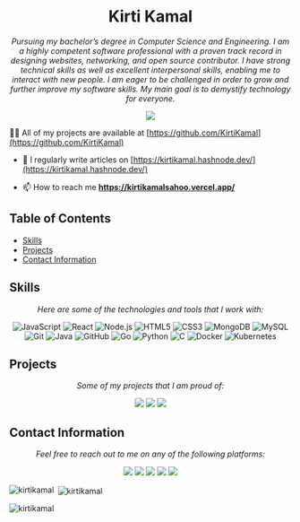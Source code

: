 <p align="center">

<h1 align="center">Kirti Kamal</h1>

<p align="center">
  <em>Pursuing my bachelor’s degree in Computer Science and Engineering. I am a highly competent software professional with a proven track record in designing websites, networking, and open source contributor. I have strong technical skills as well as excellent interpersonal skills, enabling me to interact with new people. I am eager to be challenged in order to grow and further improve my software skills. My main goal is to demystify technology for everyone.</em>
</p>

<p align="center">
  <a href="https://kirtikamal.tech/" target="_blank"><img src="https://img.shields.io/badge/View%20My%20Profile-9cf?style=for-the-badge"></a>
</p>

👨‍💻 All of my projects are available at [https://github.com/KirtiKamal](https://github.com/KirtiKamal)

- 📝 I regularly write articles on [https://kirtikamal.hashnode.dev/](https://kirtikamal.hashnode.dev/)

- 📫 How to reach me **https://kirtikamalsahoo.vercel.app/**
## Table of Contents

- [Skills](#skills)
- [Projects](#projects)
- [Contact Information](#contact-information)

## Skills

<p align="center">
  <em>Here are some of the technologies and tools that I work with:</em>
</p>

<p align="center">
  <img src="https://img.shields.io/badge/JavaScript-F7DF1E?style=for-the-badge&logo=javascript&logoColor=black" alt="JavaScript">
  <img src="https://img.shields.io/badge/React-61DAFB?style=for-the-badge&logo=react&logoColor=black" alt="React">
  <img src="https://img.shields.io/badge/Node.js-43853D?style=for-the-badge&logo=node.js&logoColor=white" alt="Node.js">
  <img src="https://img.shields.io/badge/HTML5-E34F26?style=for-the-badge&logo=html5&logoColor=white" alt="HTML5">
  <img src="https://img.shields.io/badge/CSS3-1572B6?style=for-the-badge&logo=css3&logoColor=white" alt="CSS3">
  <img src="https://img.shields.io/badge/MongoDB-4EA94B?style=for-the-badge&logo=mongodb&logoColor=white" alt="MongoDB">
  <img src="https://img.shields.io/badge/MySQL-00000F?style=for-the-badge&logo=mysql&logoColor=white" alt="MySQL">
  <img src="https://img.shields.io/badge/Git-F05032?style=for-the-badge&logo=git&logoColor=white" alt="Git">
  <!-- give same aboove as  java -->
    <img src="https://img.shields.io/badge/Java-007396?style=for-the-badge&logo=java&logoColor=white" alt="Java">
    <!-- give same aboove as  github -->
    <img src="https://img.shields.io/badge/GitHub-100000?style=for-the-badge&logo=github&logoColor=white" alt="GitHub">
    <!-- give same aboove as  golang -->
    <img src="https://img.shields.io/badge/Go-00ADD8?style=for-the-badge&logo=go&logoColor=white" alt="Go">
    <!-- give same aboove as  python -->
    <img src="https://img.shields.io/badge/Python-3776AB?style=for-the-badge&logo=python&logoColor=white" alt="Python">
    <!-- give same aboove as  c -->
    <img src="https://img.shields.io/badge/C-00599C?style=for-the-badge&logo=c&logoColor=white" alt="C">
    <!-- give same aboove as  docker-->
    <img src="https://img.shields.io/badge/Docker-2CA5E0?style=for-the-badge&logo=docker&logoColor=white" alt="Docker">
    <!-- give same aboove as  kubernetes -->
    <img src="https://img.shields.io/badge/Kubernetes-326CE5?style=for-the-badge&logo=kubernetes&logoColor=white" alt="Kubernetes">

</p>

## Projects
<!-- fetch my projects from my github repo and display them here git hub link https://github.com/KirtiKamal -->


<p align="center">
  <em>Some of my projects that I am proud of:</em>
</p>

<p align="center">
  <a href="https://github.com/KirtiKamal/Weather-App " target="_blank"><img src="https://img.shields.io/badge/Project%201-9cf?style=for-the-badge"></a>
    <a href="https://github.com/KirtiKamal/DiceGame " target="_blank"><img src="https://img.shields.io/badge/Project%202-9cf?style=for-the-badge"></a>
    <a href="https://github.com/KirtiKamal/ACM-StudentChapter " target="_blank"><img src="https://img.shields.io/badge/Project%203-9cf?style=for-the-badge"></a>
    <!-- <a href=" " target="_blank"><img src="https://img.shields.io/badge/Project%204-9cf?style=for-the-badge"></a>
    <a href=" " target="_blank"><img src="https://img.shields.io/badge/Project%205-9cf?style=for-the-badge"></a> -->

</p>


## Contact Information

<p align="center">
  <em>Feel free to reach out to me on any of the following platforms:</em>
</p>

<p align="center">
  <a href="https://github.com/KirtiKamal" target="_blank"><img src="https://img.shields.io/badge/GitHub-100000?style=for-the-badge&logo=github&logoColor=white"></a>
  <a href="https://www.linkedin.com/in/kirtikamal/" target="_blank"><img src="https://img.shields.io/badge/LinkedIn-0077B5?style=for-the-badge&logo=linkedin&logoColor=white"></a>
  <a href="https://twitter.com/KirtiKamal12" target="_blank"><img src="https://img.shields.io/badge/Twitter-1DA1F2?style=for-the-badge&logo=twitter&logoColor=white"></a>
    <a href="https://kirtikamal.hashnode.dev/" target="_blank"><img src="https://img.shields.io/badge/Hashnode-2962FF?style=for-the-badge&logo=hashnode&logoColor=white"></a>
    <a href="https://stackoverflow.com/users/19119239/kirti-kamal" target="_blank"><img src="https://img.shields.io/badge/StackOverflow-FE7A16?style=for-the-badge&logo=stackoverflow&logoColor=white"></a>

</p>

<p><img align="left" src="https://github-readme-stats.vercel.app/api/top-langs?username=kirtikamal&show_icons=true&locale=en&layout=compact" alt="kirtikamal" /></p>

<p>&nbsp;<img align="center" src="https://github-readme-stats.vercel.app/api?username=kirtikamal&show_icons=true&locale=en" alt="kirtikamal" /></p>

<p><img align="center" src="https://github-readme-streak-stats.herokuapp.com/?user=kirtikamal&" alt="kirtikamal" /></p>
